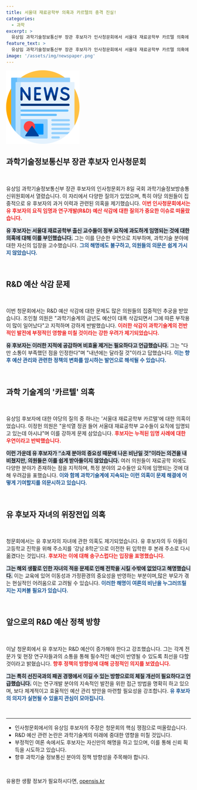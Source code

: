 ```yaml
---
title: 서울대 재료공학부 의혹과 카르텔의 충격 진실!
categories:
  - 과학
excerpt: >
  유상임 과학기술정보통신부 장관 후보자가 인사청문회에서 서울대 재료공학부 카르텔 의혹에 대해 반박하며 R&D 예산 증액 필요성을 강조했다. 야당은 예산 삭감 문제를 집중 추궁하며 과학계의 우려를 드러냈다. 클릭하여 자세한 내용을 확인하세요!
feature_text: >
  유상임 과학기술정보통신부 장관 후보자가 인사청문회에서 서울대 재료공학부 카르텔 의혹에 대해 반박하며 R&D 예산 증액 필요성을 강조했다. 야당은 예산 삭감 문제를 집중 추궁하며 과학계의 우려를 드러냈다. 클릭하여 자세한 내용을 확인하세요!
image: '/assets/img/newspaper.png'
---
```


<p><img src="/assets/img/newspaper.png" alt="kimp 속보" /></p>

<h2 data-ke-size="size26">과학기술정보통신부 장관 후보자 인사청문회</h2>

<p data-ke-size="size16">&nbsp;</p>

<p>유상임 과학기술정보통신부 장관 후보자의 인사청문회가 8일 국회 과학기술정보방송통신위원회에서 열렸습니다. 이 자리에서 다양한 질의가 있었으며, 특히 야당 의원들이 집중적으로 유 후보자의 과거 이력과 관련된 의혹을 제기했습니다. <b><span style="color: #ee2323;">이번 인사청문회에서는 유 후보자의 요직 임명과 연구개발(R&amp;D) 예산 삭감에 대한 질의가 중요한 이슈로 떠올랐습니다.</span></b> </p>

<p><b><span style="background-color: #21538527;">유 후보자는 서울대 재료공학부 출신 교수들이 정부 요직에 과도하게 임명되는 것에 대한 의혹에 대해 이를 부인했습니다.</span></b> 그는 이를 단순한 우연으로 치부하며, 과학기술 분야에 대한 자신의 입장을 고수했습니다. <b><span style="color: #1a5490;">그의 해명에도 불구하고, 의원들의 의문은 쉽게 가시지 않았습니다.</span></b></p>

<p data-ke-size="size16">&nbsp;</p>

<h2 data-ke-size="size26">R&D 예산 삭감 문제</h2>

<p data-ke-size="size16">&nbsp;</p>

<p>이번 청문회에서는 R&amp;D 예산 삭감에 대한 문제도 많은 의원들의 집중적인 추궁을 받았습니다. 조인철 의원은 "과학기술계의 금년도 예산이 대폭 삭감되면서 그에 따른 부작용이 많이 일어났다"고 지적하며 강하게 반발했습니다. <b><span style="color: #ee2323;">이러한 삭감이 과학기술계의 전반적인 발전에 부정적인 영향을 미칠 것이라는 강한 우려가 제기되었습니다.</span></b> </p>

<p><b><span style="background-color: #21538527;">유 후보자는 이러한 지적에 공감하며 비효율 제거는 필요하다고 언급했습니다.</span></b> 그는 "다만 소통이 부족했던 점을 인정한다"며 "내년에는 달라질 것"이라고 답했습니다. <b><span style="color: #1a5490;">이는 향후 예산 관리와 관련한 정책의 변화를 암시하는 발언으로 해석될 수 있습니다.</span></b></p>

<p data-ke-size="size16">&nbsp;</p>

<h2 data-ke-size="size26">과학 기술계의 '카르텔' 의혹</h2>

<p data-ke-size="size16">&nbsp;</p>

<p>유상임 후보자에 대한 야당의 질의 중 하나는 '서울대 재료공학부 카르텔'에 대한 의혹이었습니다. 이정헌 의원은 "윤석열 정권 들어 서울대 재료공학부 교수들이 요직에 임명되고 있는데 아시냐"며 이를 강하게 문제 삼았습니다. <b><span style="color: #ee2323;">후보자는 누적된 임명 사례에 대한 우연이라고 반박했습니다.</span></b> </p>

<p><b><span style="background-color: #21538527;">이런 가운데 유 후보자가 “소재 분야의 중요성 때문에 나온 비난일 것”이라는 의견을 내비쳤지만, 의원들은 이를 쉽게 받아들이지 않았습니다.</span></b> 여러 의원들이 재료공학 외에도 다양한 분야가 존재하는 점을 지적하며, 특정 분야의 교수들만 요직에 임명되는 것에 대해 우려감을 표했습니다. <b><span style="color: #1a5490;">이와 함께 과학기술계에 지속되는 이런 의혹이 문제 해결에 어떻게 기여할지를 의문시하고 있습니다.</span></b></p>

<p data-ke-size="size16">&nbsp;</p>

<h2 data-ke-size="size26">유 후보자 자녀의 위장전입 의혹</h2>

<p data-ke-size="size16">&nbsp;</p>

<p>청문회에서는 유 후보자의 자녀에 관한 의혹도 제기되었습니다. 유 후보자의 두 아들이 고등학교 진학을 위해 주소지를 ‘강남 8학군’으로 이전한 뒤 입학한 후 본래 주소로 다시 옮겼다는 것입니다. <b><span style="color: #ee2323;">후보자는 이에 대해 송구스럽다는 입장을 표명했습니다.</span></b> </p>

<p><b><span style="background-color: #21538527;">그는 해외 생활로 인한 자녀의 적응 문제로 인해 전학을 시킬 수밖에 없었다고 해명했습니다.</span></b> 이는 교육에 있어 이동성과 가정환경의 중요성을 반영하는 부분이며,많은 부모가 겪는 현실적인 어려움으로 고려될 수 있습니다. <b><span style="color: #1a5490;">이러한 해명이 여론의 비난을 누그러뜨릴지는 지켜볼 필요가 있습니다.</span></b> </p>

<p data-ke-size="size16">&nbsp;</p>

<h2 data-ke-size="size26">앞으로의 R&D 예산 정책 방향</h2>

<p data-ke-size="size16">&nbsp;</p>

<p>이날 청문회에서 유 후보자는 R&amp;D 예산이 증가해야 한다고 강조했습니다. 그는 각계 전문가 및 현장 연구자들과의 소통을 통해 필수적인 예산이 반영될 수 있도록 최선을 다할 것이라고 밝혔습니다. <b><span style="color: #ee2323;">향후 정책의 방향성에 대해 긍정적인 의지를 보였습니다.</span></b> </p>

<p><b><span style="background-color: #21538527;">그는 특히 선진국과의 패권 경쟁에서 이길 수 있는 방향으로의 체질 개선이 필요하다고 언급했습니다.</span></b> 이는 연구개발 분야의 지속적인 발전을 위한 접근 방법을 명확히 하고 있으며, 보다 체계적이고 효율적인 예산 관리 방안을 마련할 필요성을 강조합니다. <b><span style="color: #1a5490;">유 후보자의 의지가 실현될 수 있을지 관심이 모아집니다.</span></b></p>

<p data-ke-size="size16">&nbsp;</p>

<hr />

<ul>
    <li>인사청문회에서의 유상임 후보자의 주장은 청문회의 핵심 쟁점으로 떠올랐습니다.</li>
    <li>R&D 예산 관련 논란은 과학기술계의 미래에 중대한 영향을 미칠 것입니다.</li>
    <li>부정적인 여론 속에서도 후보자는 자신만의 해명을 하고 있으며, 이를 통해 신뢰 획득을 시도하고 있습니다.</li>
    <li>향후 과학기술 정보통신 분야의 정책 방향성을 주목해야 합니다.</li>
</ul>

<p data-ke-size="size16">&nbsp;</p>
유용한 생활 정보가 필요하시다면, <a href="https://opensis.kr" rel="dofollow">opensis.kr</a>


